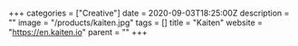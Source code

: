 +++
categories = ["Creative"]
date = 2020-09-03T18:25:00Z
description = ""
image = "/products/kaiten.jpg"
tags = []
title = "Kaiten"
website = "https://en.kaiten.io"
parent = ""
+++

